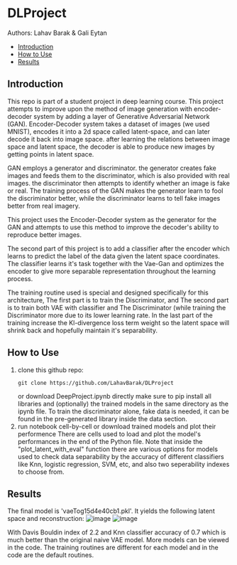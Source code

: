 # DLProject

Authors: Lahav Barak & Gali Eytan

* [Introduction](#introduction)
* [How to Use](#how-to-use)
* [Results](#results)

## Introduction
This repo is part of a student project in deep learning course.
This project attempts to improve upon the method of image generation with encoder-decoder system by adding a layer of Generative Adversarial Network (GAN).
Encoder-Decoder system takes a dataset of images (we used MNIST), encodes it into a 2d space called latent-space, and can later decode it back into image space.
after learning the relations between image space and latent space, the decoder is able to produce new images by getting points in latent space.

GAN employs a generator and discriminator. the generator creates fake images and feeds them to the discriminator, which is also provided with real images. the discriminator then attempts to identify whether an image is fake or real.
The training process of the GAN makes the generator learn to fool the discriminator better, while the discriminator learns to tell fake images better from real imagery.

This project uses the Encoder-Decoder system as the generator for the GAN and attempts to use this method to improve the decoder's ability to reproduce better images.

The second part of this project is to add a classifier after the encoder which learns to predict the label of the data given the latent space coordinates. The classifier learns it's task together with the Vae-Gan and optimizes the encoder to give more separable representation throughout the learning process.

The training routine used is special and designed specifically for this architecture, The first part is to train the Discriminator, and The second part is to train both VAE with classifier and The Discriminator (while training the Discriminator more due to its lower learning rate. In the last part of the training increase the Kl-divergence loss term weight so the latent space will shrink back and hopefully maintain it's separability.

## How to Use
1. clone this github repo:
   ```
   git clone https://github.com/LahavBarak/DLProject
   ```
   or download DeepProject.ipynb directly
   make sure to pip install all libraries and (optionally) the trained models in the same directory as the ipynb file.
   To train the discriminator alone, fake data is needed, it can be found in the pre-generated library inside the data section.
3. run notebook cell-by-cell or download trained models and plot their performence
   There are cells used to load and plot the model's performances in the end of the Python file.
   Note that inside the "plot_latent_with_eval" function there are various options for models used to check data separability by the accuracy of different classifiers like Knn, logistic regression, SVM, etc, and also two seperability indexes to choose from.




## Results
The final model is 'vaeTog15d4e40cb1.pkl'. It yields the following latent space and reconstruction:
![image](https://github.com/user-attachments/assets/0f446cfa-9c71-4808-92cf-352f0d55371d)
![image](https://github.com/user-attachments/assets/643e4889-b3bf-4e1e-bb5f-dc882ca8adda)

With Davis Bouldin index of 2.2 and Knn classifier accuracy of 0.7 which is much better than the original naive VAE model.
More models can be viewed in the code. The training routines are different for each model and in the code are the default routines.
